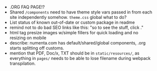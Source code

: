 - .ORG FAQ PAGE!?
- Shared `/components` need to have theme style vars passed in from each site
  independently somehow. `theme.css` global what to do?
- List status of known out-of-date or custom package in readme
- remind not to do bad SEO links like this: "so to see the stuff, click <here>."
- html tag presize images w/simple fillers for quick loading and
  no resizing on mobile
- describe: numenta.com has default/shared/global components, .org starts
  splitting off customs.
- mention that PDF, Doc/x, TXT should be in `static/resources/`, as everything
  in `pages/` needs to be able to lose filename during webpack transpilation.

